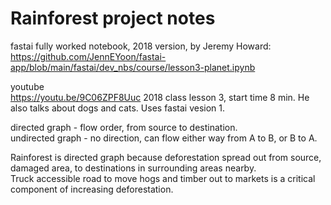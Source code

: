 # Rainforest project notes


fastai fully worked notebook, 2018 version, by Jeremy Howard:  
https://github.com/JennEYoon/fastai-app/blob/main/fastai/dev_nbs/course/lesson3-planet.ipynb

youtube  
https://youtu.be/9C06ZPF8Uuc 2018 class lesson 3, start time 8 min.
He also talks about dogs and cats.  Uses fastai vesion 1.  

directed graph - flow order, from source to destination.  
undirected graph - no direction, can flow either way from A to B, or B to A.  

Rainforest is directed graph because deforestation spread out from source, damaged area, to destinations in surrounding areas nearby.  
Truck accessible road to move hogs and timber out to markets is a critical component of increasing deforestation.  

